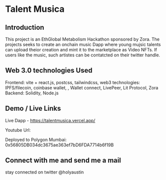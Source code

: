 # Talent Musica 

## Introduction
This project is an EthGlobal Metabolism Hackathon sponsored by Zora. The projects seeks to create an onchain music Dapp where young mujsic talents can upload theior creation and mint it to the marketplace as Video NFTs. If users like the music, such artistes can be contatcted on their twitter handle.

## Web 3.0 technologies Used

Frontend: vite + react.js, postcss, tailwindcss, 
web3 technologies: IPFS/filecoin, coinbase wallet, , Wallet connect, LivePeer, Lit Protocol, Zora
Backend: Solidity, Node.js

## Demo / Live Links
Live Dapp - https://talentmusica.vercel.app/

Youtube Url: 

Deployed to Polygon Mumbai: 0x56805DB034dc3675ae363ef7bD6FDA7714b6f19B


## Connect with me and send me a mail

stay connected on twitter @holyaustin
